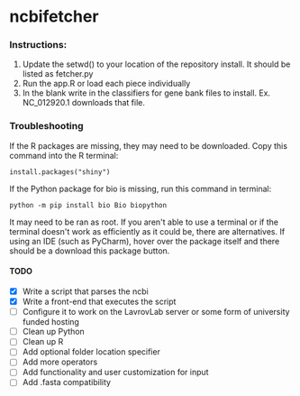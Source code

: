 # ncbifetcher

### Instructions:
1) Update the setwd() to your location of the repository install. It should be listed as fetcher.py
2) Run the app.R or load each piece individually
3) In the blank write in the classifiers for gene bank files to install. Ex. NC_012920.1 downloads that file.


### Troubleshooting
If the R packages are missing, they may need to be downloaded. Copy this command into the R terminal:
```
install.packages("shiny")
```

If the Python package for bio is missing, run this command in terminal:
```
python -m pip install bio Bio biopython
```


It may need to be ran as root. If you aren't able to use a terminal or if the terminal doesn't work as efficiently as
it could be, there are alternatives. If using an IDE (such as PyCharm), hover over the package itself and there should
be a download this package button.

#### TODO
- [x] Write a script that parses the ncbi
- [x] Write a front-end that executes the script
- [ ] Configure it to work on the LavrovLab server or some form of university funded hosting
- [ ] Clean up Python
- [ ] Clean up R
- [ ] Add optional folder location specifier
- [ ] Add more operators
- [ ] Add functionality and user customization for input
- [ ] Add .fasta compatibility
